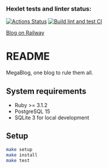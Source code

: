 ### Hexlet tests and linter status:
[![Actions Status](https://github.com/amd-9/rails-project-lvl2/workflows/hexlet-check/badge.svg)](https://github.com/amd-9/rails-project-lvl2/actions)
[![Build lint and test CI](https://github.com/amd-9/rails-project-lvl2/actions/workflows/main.yml/badge.svg)](https://github.com/amd-9/rails-project-lvl2/actions/workflows/main.yml)

[Blog on Railway](https://rails-project-lvl2-production.up.railway.app/)

# README

MegaBlog, one blog to rule them all.

## System requirements
* Ruby >= 3.1.2
* PostgreSQL 15
* SQLite 3 for local development

## Setup
```sh
make setup
make install
make test
```